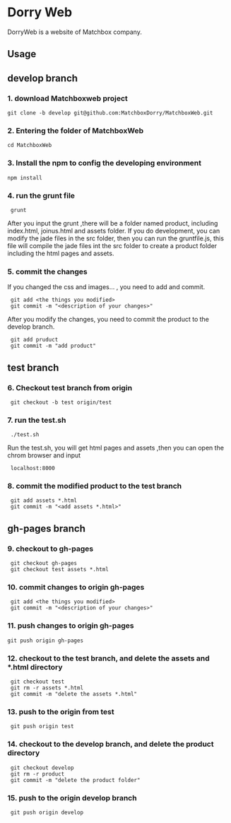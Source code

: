 # Dorry Web

DorryWeb is a website of Matchbox company.
## Usage

## develop branch
### 1. download Matchboxweb project
 ```
 git clone -b develop git@github.com:MatchboxDorry/MatchboxWeb.git
 ```
### 2. Entering the folder of MatchboxWeb
 ```
 cd MatchboxWeb
 ```
### 3. Install the npm to config the developing environment
 ```  
 npm install
 ``` 
### 4. run the grunt file
```
 grunt 
```
After you input the grunt ,there will be a folder named product, including index.html, joinus.html and assets folder. If you do development, you can modify the jade files in the src folder, then you can run the gruntfile.js, this file will compile the jade files int the src folder to create a product folder including the html pages and assets.

### 5. commit the changes
If you changed the css and images... , you need to add and commit.
```
 git add <the things you modified>
 git commit -m "<description of your changes>"
```
After you modify the changes, you need to commit the product to the develop branch.
```
 git add pruduct
 git commit -m "add product"
```
## test branch
### 6. Checkout test branch from origin
```
 git checkout -b test origin/test 
```
### 7. run the test.sh
```
 ./test.sh 
```
Run the test.sh, you will get html pages and assets ,then you can open the chrom browser and input 
```
 localhost:8000 
```
### 8. commit the modified product to the test branch
```
 git add assets *.html
 git commit -m "<add assets *.html>"
```

## gh-pages branch

### 9. checkout to gh-pages
```
 git checkout gh-pages
 git checkout test assets *.html 
```
### 10. commit changes to origin gh-pages
```
 git add <the things you modified>
 git commit -m "<description of your changes>"
```
### 11. push changes to origin gh-pages
```
git push origin gh-pages
```
### 12. checkout to the test branch, and delete the assets and *.html directory
```
 git checkout test 
 git rm -r assets *.html
 git commit -m "delete the assets *.html"
```
### 13. push to the origin from test
```
 git push origin test 
```
### 14. checkout to the develop branch, and delete the product directory
```
 git checkout develop 
 git rm -r product
 git commit -m "delete the product folder"
```
### 15. push to the origin develop branch
```
 git push origin develop
```

